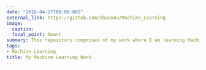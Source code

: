 ```yaml
---
date: "2016-04-27T00:00:00Z"
external_link: https://github.com/ShaanAu/Machine_Learning
image:
  caption: 
  focal_point: Smart
summary: This repository comprises of my work where I am learning Machine Learning, Deep Learning and Reinforcement Learning.
tags: 
- Machine Learning
title: My Machine Learning Work
---
```

